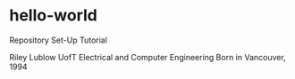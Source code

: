 # hello-world
Repository Set-Up Tutorial

Riley Lublow
UofT Electrical and Computer Engineering
Born in Vancouver, 1994
